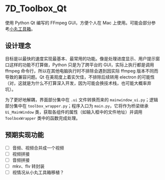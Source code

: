 # 7D_Toolbox_Qt
使用 Python Qt 编写的 FFmpeg GUI，方便个人在 Mac 上使用。可能会部分参考[小丸工具箱](https://maruko.appinn.me/index.html)。

## 设计理念
目标是以最快的速度实现最基本、最常用的功能。像是处理进度显示、用户提示窗口这样的功能不打算做，Python 只是为了跨平台的 GUI，实际上执行都是调用 ffmpeg 命令行，所以在其他电脑执行时不排除会遇到因实际 ffmpeg 版本不同而导致的兼容问题。Qt 在美观度上着实欠佳，不排除后续转用 electron 的可能性（对，这就是为什么不打算深入开发，因为可能会换技术栈，也可能大概率弃坑）。

为了更好地解耦，界面部分集中在 `.ui` 文件转换而来的 `mainwindow_ui.py`；逻辑部分集中在 `toolbox_wrapper.py`；程序入口为 `main.py`，它将作为桥梁继承 `Ui_MainWindow` 类，获取各组件的属性（如输入框中的文件地址）并调用 `ToolboxWrapper` 类中的函数完成处理。


## 预期实现功能
- [ ] 音频、视频合并成一个视频
- [ ] 视频拼接
- [ ] 音频拼接
- [ ] mkv、flv 转封装
- [ ] 视情况从小丸工具箱移植？
